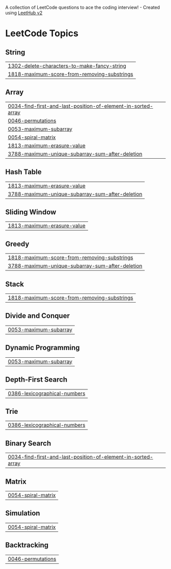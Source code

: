 A collection of LeetCode questions to ace the coding interview! - Created using [LeetHub v2](https://github.com/arunbhardwaj/LeetHub-2.0)
<!---LeetCode Topics Start-->
# LeetCode Topics
## String
|  |
| ------- |
| [1302-delete-characters-to-make-fancy-string](https://github.com/HariHaran212/Leetcode_Solutions/tree/master/1302-delete-characters-to-make-fancy-string) |
| [1818-maximum-score-from-removing-substrings](https://github.com/HariHaran212/Leetcode_Solutions/tree/master/1818-maximum-score-from-removing-substrings) |
## Array
|  |
| ------- |
| [0034-find-first-and-last-position-of-element-in-sorted-array](https://github.com/HariHaran212/Leetcode_Solutions/tree/master/0034-find-first-and-last-position-of-element-in-sorted-array) |
| [0046-permutations](https://github.com/HariHaran212/Leetcode_Solutions/tree/master/0046-permutations) |
| [0053-maximum-subarray](https://github.com/HariHaran212/Leetcode_Solutions/tree/master/0053-maximum-subarray) |
| [0054-spiral-matrix](https://github.com/HariHaran212/Leetcode_Solutions/tree/master/0054-spiral-matrix) |
| [1813-maximum-erasure-value](https://github.com/HariHaran212/Leetcode_Solutions/tree/master/1813-maximum-erasure-value) |
| [3788-maximum-unique-subarray-sum-after-deletion](https://github.com/HariHaran212/Leetcode_Solutions/tree/master/3788-maximum-unique-subarray-sum-after-deletion) |
## Hash Table
|  |
| ------- |
| [1813-maximum-erasure-value](https://github.com/HariHaran212/Leetcode_Solutions/tree/master/1813-maximum-erasure-value) |
| [3788-maximum-unique-subarray-sum-after-deletion](https://github.com/HariHaran212/Leetcode_Solutions/tree/master/3788-maximum-unique-subarray-sum-after-deletion) |
## Sliding Window
|  |
| ------- |
| [1813-maximum-erasure-value](https://github.com/HariHaran212/Leetcode_Solutions/tree/master/1813-maximum-erasure-value) |
## Greedy
|  |
| ------- |
| [1818-maximum-score-from-removing-substrings](https://github.com/HariHaran212/Leetcode_Solutions/tree/master/1818-maximum-score-from-removing-substrings) |
| [3788-maximum-unique-subarray-sum-after-deletion](https://github.com/HariHaran212/Leetcode_Solutions/tree/master/3788-maximum-unique-subarray-sum-after-deletion) |
## Stack
|  |
| ------- |
| [1818-maximum-score-from-removing-substrings](https://github.com/HariHaran212/Leetcode_Solutions/tree/master/1818-maximum-score-from-removing-substrings) |
## Divide and Conquer
|  |
| ------- |
| [0053-maximum-subarray](https://github.com/HariHaran212/Leetcode_Solutions/tree/master/0053-maximum-subarray) |
## Dynamic Programming
|  |
| ------- |
| [0053-maximum-subarray](https://github.com/HariHaran212/Leetcode_Solutions/tree/master/0053-maximum-subarray) |
## Depth-First Search
|  |
| ------- |
| [0386-lexicographical-numbers](https://github.com/HariHaran212/Leetcode_Solutions/tree/master/0386-lexicographical-numbers) |
## Trie
|  |
| ------- |
| [0386-lexicographical-numbers](https://github.com/HariHaran212/Leetcode_Solutions/tree/master/0386-lexicographical-numbers) |
## Binary Search
|  |
| ------- |
| [0034-find-first-and-last-position-of-element-in-sorted-array](https://github.com/HariHaran212/Leetcode_Solutions/tree/master/0034-find-first-and-last-position-of-element-in-sorted-array) |
## Matrix
|  |
| ------- |
| [0054-spiral-matrix](https://github.com/HariHaran212/Leetcode_Solutions/tree/master/0054-spiral-matrix) |
## Simulation
|  |
| ------- |
| [0054-spiral-matrix](https://github.com/HariHaran212/Leetcode_Solutions/tree/master/0054-spiral-matrix) |
## Backtracking
|  |
| ------- |
| [0046-permutations](https://github.com/HariHaran212/Leetcode_Solutions/tree/master/0046-permutations) |
<!---LeetCode Topics End-->